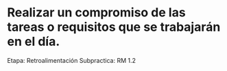 # Realizar un compromiso de las tareas o requisitos que se trabajarán en el día.

Etapa: Retroalimentación
Subpractica: RM 1.2